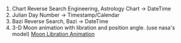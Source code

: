 1. Chart Reverse Search Engineering, Astrology Chart -> DateTime
2. Julian Day Number -> Timestamp/Calendar
3. Bazi Reverse Search, Bazi -> DateTime
4. 3-D Moon animation with libration and position angle. (use nasa's model) [Moon Libration Animation](https://yingchangj.github.io/moon)
